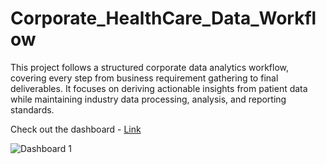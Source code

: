 # Corporate_HealthCare_Data_Workflow

This project follows a structured corporate data analytics workflow, covering every step from business requirement gathering to final deliverables. It focuses on deriving actionable insights from patient data while maintaining industry data processing, analysis, and reporting standards.


Check out the dashboard - [Link](https://public.tableau.com/views/HealthcareDataViz_17417645597010/CostDashboard?:language=en-US&:sid=&:redirect=auth&:display_count=n&:origin=viz_share_link)

![Dashboard 1]()
